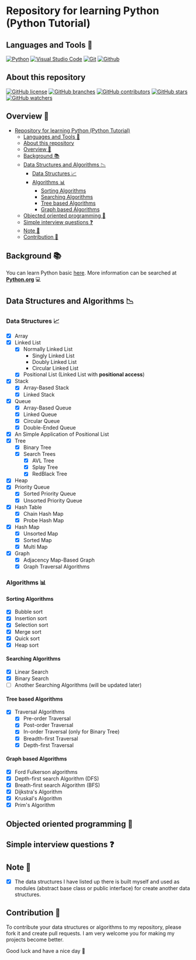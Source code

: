 # Repository for learning Python (Python Tutorial)

## Languages and Tools 🧰

<p align="center">

[![Python](https://img.shields.io/badge/Python-3.9.9-1f425f.svg?logo=python&logoColor=0095b6)](https://www.python.org/downloads/release/python-399/)
[![Visual Studio Code](https://img.shields.io/badge/Visual_Studio_Code-1.63.2-1f425f.svg?logo=visual-studio-code&logoColor=007ACC&labelColor=000000)](https://code.visualstudio.com/)
[![Git](https://img.shields.io/badge/Git-2.34.1.windows.1-F05032?logo=git&logoColor=F05032)](https://git-scm.com/)
[![Github](https://img.shields.io/badge/Github-000000?logo=github&logoColor=181717&labelColor=white)](https://github.com/)

</p>

## About this repository

<p align="center">

[![GitHub license](https://img.shields.io/github/license/TruongNhanNguyen/PythonTutorial.svg)](https://github.com/TruongNhanNguyen/PythonTutorial/blob/main/LICENSE)
[![GitHub branches](https://badgen.net/github/branches/TruongNhanNguyen/PythonTutorial)](https://github.com/TruongNhanNguyen/PythonTutorial/branches)
[![GitHub contributors](https://img.shields.io/github/contributors/TruongNhanNguyen/PythonTutorial.svg)](https://github.com/TruongNhanNguyen/PythonTutorial/graphs/contributors/)
[![GitHub stars](https://img.shields.io/github/stars/TruongNhanNguyen/PythonTutorial.svg?style=social&label=Stars&maxAge=2592000)](https://github.com/TruongNhanNguyen/PythonTutorial/stargazers)
[![GitHub watchers](https://img.shields.io/github/watchers/TruongNhanNguyen/PythonTutorial.svg?style=social&label=Watch&maxAge=2592000)](https://github.com/TruongNhanNguyen/PythonTutorial/watchers)

</p>

## Overview 📑

- [Repository for learning Python (Python Tutorial)](#repository-for-learning-python-python-tutorial)
  - [Languages and Tools 🧰](#languages-and-tools-)
  - [About this repository](#about-this-repository)
  - [Overview 📑](#overview-)
  - [Background 📚](#background-)
  - [Data Structures and Algorithms 📉](#data-structures-and-algorithms-)
    - [Data Structures 📈](#data-structures-)
    - [Algorithms 📊](#algorithms-)
      - [Sorting Algorithms](#sorting-algorithms)
      - [Searching Algorithms](#searching-algorithms)
      - [Tree based Algorithms](#tree-based-algorithms)
      - [Graph based Algorithms](#graph-based-algorithms)
  - [Objected oriented programming 🎯](#objected-oriented-programming-)
  - [Simple interview questions ❓](#simple-interview-questions-)
  - [Note 🔔](#note-)
  - [Contribution 🤝](#contribution-)

## Background 📚

You can learn Python basic [here](PythonBasic/README.md). More information can be searched at **[Python.org](https://docs.python.org/3/tutorial/index.html)** 💻

## Data Structures and Algorithms 📉

### Data Structures 📈

- [x] Array
- [x] Linked List
  - [x] Normally Linked List
    - Singly Linked List
    - Doubly Linked List
    - Circular Linked List
  - [x] Positional List (Linked List with **positional access**)
- [x] Stack
  - [x] Array-Based Stack
  - [x] Linked Stack
- [x] Queue
  - [x] Array-Based Queue
  - [x] Linked Queue
  - [x] Circular Queue
  - [x] Double-Ended Queue
- [x] An Simple Application of Positional List
- [x] Tree
  - [x] Binary Tree
  - [x] Search Trees
    - [x] AVL Tree
    - [x] Splay Tree
    - [x] RedBlack Tree
- [x] Heap
- [x] Priority Queue
  - [x] Sorted Priority Queue
  - [x] Unsorted Priority Queue
- [x] Hash Table
  - [x] Chain Hash Map
  - [x] Probe Hash Map
- [x] Hash Map
  - [x] Unsorted Map
  - [x] Sorted Map
  - [x] Multi Map
- [x] Graph
  - [x] Adjacency Map-Based Graph
  - [x] Graph Traversal Algorithms

### Algorithms 📊

#### Sorting Algorithms

- [x] Bubble sort
- [x] Insertion sort
- [x] Selection sort
- [x] Merge sort
- [x] Quick sort
- [x] Heap sort

#### Searching Algorithms

- [x] Linear Search
- [x] Binary Search
- [ ] Another Searching Algorithms (will be updated later)

#### Tree based Algorithms

- [x] Traversal Algorithms
  - [x] Pre-order Traversal
  - [x] Post-order Traversal
  - [x] In-order Traversal (only for Binary Tree)
  - [x] Breadth-first Traversal
  - [x] Depth-first Traversal

#### Graph based Algorithms

- [x] Ford Fulkerson algorithms
- [x] Depth-first search Algorithm (DFS)
- [x] Breath-first search Algorithm (BFS)
- [x] Dijkstra's Algorithm
- [x] Kruskal's Algorithm
- [x] Prim's Algorithm

## Objected oriented programming 🎯

## Simple interview questions ❓

## Note 🔔

- [x] The data structures I have listed up there is built myself and used as modules (abstract base class or public interface) for create another data structures.

## Contribution 🤝

To contribute your data structures or algorithms to my repository, please fork it and create pull requests. I am very welcome you for making my projects become better.

Good luck and have a nice day 💝
